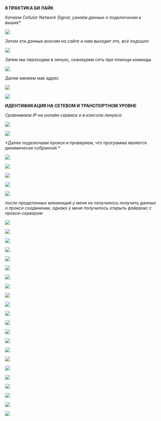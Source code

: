 **8 ПРАКТИКА БИ ЛАЙК**

*Качаем Cellular Network Signal, узнаём данные о подключении к вышке**

![](https://raw.githubusercontent.com/kop4anskiy/PRAKTIKA7_OIB/main/1.jpg)

*Затем эти данные вносим на сайте и нам выходит это, всё подошло*

![](https://raw.githubusercontent.com/kop4anskiy/PRAKTIKA7_OIB/main/2.png)

Затем мы переходим в линукс, сканиурем сеть при помощи команды

![](https://raw.githubusercontent.com/kop4anskiy/PRAKTIKA7_OIB/main/3.png)

Далее меняем мак адрес 

![](https://raw.githubusercontent.com/kop4anskiy/PRAKTIKA7_OIB/main/4.png)

![](https://raw.githubusercontent.com/kop4anskiy/PRAKTIKA7_OIB/main/5.png)

**ИДЕНТИФИКАЦИЯ НА СЕТЕВОМ И ТРАНСПОРТНОМ УРОВНЕ** 

*Сравниваем IP на онлайн сервисе и в консоли линукса*

![](https://raw.githubusercontent.com/kop4anskiy/PRAKTIKA7_OIB/main/6.png)

![](https://raw.githubusercontent.com/kop4anskiy/PRAKTIKA7_OIB/main/7.png)

*Далее подключаем прокси и проверяем, что программа является динамически собранной *

![](https://raw.githubusercontent.com/kop4anskiy/PRAKTIKA7_OIB/main/8.png)

![](https://raw.githubusercontent.com/kop4anskiy/PRAKTIKA7_OIB/main/9.png)

![](https://raw.githubusercontent.com/kop4anskiy/PRAKTIKA7_OIB/main/10.png)

![](https://raw.githubusercontent.com/kop4anskiy/PRAKTIKA7_OIB/main/11.png)

![](https://raw.githubusercontent.com/kop4anskiy/PRAKTIKA7_OIB/main/12.png)

*после проделанных махинаций у меня не получилось получить данные о прокси соединении, однако у меня получилось открыть файрвокс с прокси-сервером*

![](https://raw.githubusercontent.com/kop4anskiy/PRAKTIKA7_OIB/main/13.png)

![](https://raw.githubusercontent.com/kop4anskiy/PRAKTIKA7_OIB/main/14.png)

![](https://raw.githubusercontent.com/kop4anskiy/PRAKTIKA7_OIB/main/15.png)

![](https://raw.githubusercontent.com/kop4anskiy/PRAKTIKA7_OIB/main/16.png)

![](https://raw.githubusercontent.com/kop4anskiy/PRAKTIKA7_OIB/main/17.png)

![](https://raw.githubusercontent.com/kop4anskiy/PRAKTIKA7_OIB/main/18.png)

![](https://raw.githubusercontent.com/kop4anskiy/PRAKTIKA7_OIB/main/19.png)

![](https://raw.githubusercontent.com/kop4anskiy/PRAKTIKA7_OIB/main/20.png)

![](https://raw.githubusercontent.com/kop4anskiy/PRAKTIKA7_OIB/main/21.png)

![](https://raw.githubusercontent.com/kop4anskiy/PRAKTIKA7_OIB/main/22.png)

![](https://raw.githubusercontent.com/kop4anskiy/PRAKTIKA7_OIB/main/23.png)

![](https://raw.githubusercontent.com/kop4anskiy/PRAKTIKA7_OIB/main/24.png)

![](https://raw.githubusercontent.com/kop4anskiy/PRAKTIKA7_OIB/main/25.png)

![](https://raw.githubusercontent.com/kop4anskiy/PRAKTIKA7_OIB/main/26.png)

![](https://raw.githubusercontent.com/kop4anskiy/PRAKTIKA7_OIB/main/27.png)

![](https://raw.githubusercontent.com/kop4anskiy/PRAKTIKA7_OIB/main/28.png)

![](https://raw.githubusercontent.com/kop4anskiy/PRAKTIKA7_OIB/main/29.png)

![](https://raw.githubusercontent.com/kop4anskiy/PRAKTIKA7_OIB/main/30.png)

![](https://raw.githubusercontent.com/kop4anskiy/PRAKTIKA7_OIB/main/31.png)

![](https://raw.githubusercontent.com/kop4anskiy/PRAKTIKA7_OIB/main/32.png)

![](https://raw.githubusercontent.com/kop4anskiy/PRAKTIKA7_OIB/main/33.png)

![](https://raw.githubusercontent.com/kop4anskiy/PRAKTIKA7_OIB/main/34.png)


















